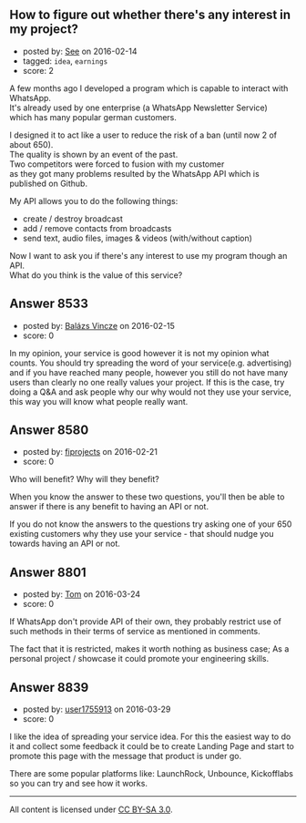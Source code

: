 ## How to figure out whether there's any interest in my project?

- posted by: [See](https://stackexchange.com/users/7840527/see) on 2016-02-14
- tagged: `idea`, `earnings`
- score: 2

A few months ago I developed a program which is capable to interact with WhatsApp.  
It's already used by one enterprise (a WhatsApp Newsletter Service)  
which has many popular german customers.  
  
I designed it to act like a user to reduce the risk of a ban (until now 2 of about 650).  
The quality is shown by an event of the past.  
Two competitors were forced to fusion with my customer  
as they got many problems resulted by the WhatsApp API which is published on Github.  
  
My API allows you to do the following things:  
- create / destroy broadcast  
- add / remove contacts from broadcasts  
- send text, audio files, images & videos (with/without caption)  
  
Now I want to ask you if there's any interest to use my program though an API.  
What do you think is the value of this service?  


## Answer 8533

- posted by: [Balázs Vincze](https://stackexchange.com/users/5578399/bal-zs-vincze) on 2016-02-15
- score: 0

In my opinion, your service is good however it is not my opinion what counts. You should try spreading the word of your service(e.g. advertising) and if you have reached many people, however you still do not have many users than clearly no one really values your project. If this is the case, try doing a Q&A and ask people why our why would not they use your service, this way you will know what people really want.


## Answer 8580

- posted by: [fiprojects](https://stackexchange.com/users/5370155/fiprojects) on 2016-02-21
- score: 0

Who will benefit? Why will they benefit? 

When you know the answer to these two questions, you'll then be able to answer if there is any benefit to having an API or not.

If you do not know the answers to the questions try asking one of your 650 existing customers why they use your service - that should nudge you towards having an API or not.


## Answer 8801

- posted by: [Tom](https://stackexchange.com/users/1841165/tom) on 2016-03-24
- score: 0

If WhatsApp don't provide API of their own, they probably restrict use of such methods in their terms of service as mentioned in comments.

The fact that it is restricted, makes it worth nothing as business case; As a personal project / showcase it could promote your engineering skills. 




## Answer 8839

- posted by: [user1755913](https://stackexchange.com/users/1952022/user1755913) on 2016-03-29
- score: 0

I like the idea of spreading your service idea. For this the easiest way to do it and collect some feedback it could be to create Landing Page and start to promote this page with the message that product is under go. 

There are some popular platforms like: LaunchRock, Unbounce, Kickofflabs so you can try and see how it works. 




---

All content is licensed under [CC BY-SA 3.0](https://creativecommons.org/licenses/by-sa/3.0/).
